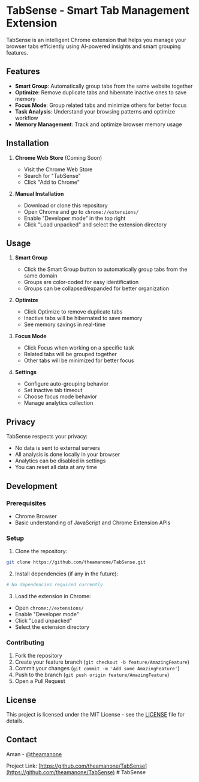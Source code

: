 # TabSense - Smart Tab Management Extension

TabSense is an intelligent Chrome extension that helps you manage your browser tabs efficiently using AI-powered insights and smart grouping features.

## Features

- **Smart Group**: Automatically group tabs from the same website together
- **Optimize**: Remove duplicate tabs and hibernate inactive ones to save memory
- **Focus Mode**: Group related tabs and minimize others for better focus
- **Task Analysis**: Understand your browsing patterns and optimize workflow
- **Memory Management**: Track and optimize browser memory usage

## Installation

1. **Chrome Web Store** (Coming Soon)
   - Visit the Chrome Web Store
   - Search for "TabSense"
   - Click "Add to Chrome"

2. **Manual Installation**
   - Download or clone this repository
   - Open Chrome and go to `chrome://extensions/`
   - Enable "Developer mode" in the top right
   - Click "Load unpacked" and select the extension directory

## Usage

1. **Smart Group**
   - Click the Smart Group button to automatically group tabs from the same domain
   - Groups are color-coded for easy identification
   - Groups can be collapsed/expanded for better organization

2. **Optimize**
   - Click Optimize to remove duplicate tabs
   - Inactive tabs will be hibernated to save memory
   - See memory savings in real-time

3. **Focus Mode**
   - Click Focus when working on a specific task
   - Related tabs will be grouped together
   - Other tabs will be minimized for better focus

4. **Settings**
   - Configure auto-grouping behavior
   - Set inactive tab timeout
   - Choose focus mode behavior
   - Manage analytics collection

## Privacy

TabSense respects your privacy:
- No data is sent to external servers
- All analysis is done locally in your browser
- Analytics can be disabled in settings
- You can reset all data at any time

## Development

### Prerequisites
- Chrome Browser
- Basic understanding of JavaScript and Chrome Extension APIs

### Setup
1. Clone the repository:
```bash
git clone https://github.com/theamanone/TabSense.git
```

2. Install dependencies (if any in the future):
```bash
# No dependencies required currently
```

3. Load the extension in Chrome:
- Open `chrome://extensions/`
- Enable "Developer mode"
- Click "Load unpacked"
- Select the extension directory

### Contributing
1. Fork the repository
2. Create your feature branch (`git checkout -b feature/AmazingFeature`)
3. Commit your changes (`git commit -m 'Add some AmazingFeature'`)
4. Push to the branch (`git push origin feature/AmazingFeature`)
5. Open a Pull Request

## License

This project is licensed under the MIT License - see the [LICENSE](LICENSE) file for details.

## Contact

Aman - [@theamanone](https://github.com/theamanone)

Project Link: [https://github.com/theamanone/TabSense](https://github.com/theamanone/TabSense)
#   T a b S e n s e  
 